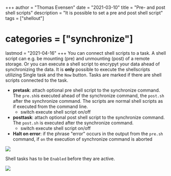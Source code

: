 +++
author = "Thomas Evensen"
date = "2021-03-10"
title =  "Pre- and post shell scripts"
description = "It is possible to set a pre and post shell script"
tags = ["shellout"]
# categories = ["synchronize"]
lastmod = "2021-04-16"
+++
You can connect shell scripts to a task. A shell script can e.g. be mounting (pre) and unmounting (post) of a remote storage. Or you can execute a shell script to encrypyt your data ahead of synchronizing the data.  It is **only** possible to execute the shellscripts utilizing Single task and the `Now` button. Tasks are marked if there are shell scripts connected to the task.

- **pretask**: attach optional pre shell script to the synchronize command. The `pre.sh`is executed ahead of the synchronize command, the `post.sh` after the synchronize command. The scripts are normal shell scripts as if executed from the command line.
  - switch execute shell script on/off
- **posttask**: attach optional post shell script to the synchronize command. The `post.sh` is executed after the synchronize command.
  - switch execute shell script on/off
- **Halt on error**: if the phrase "error" occurs in the output from the `pre.sh` command, if `on` the execution of synchronize command is aborted

![](/images/shellout/shellout1.png)

Shell tasks has to be `Enabled` before they are active.

![](/images/shellout/shellout2.png)
